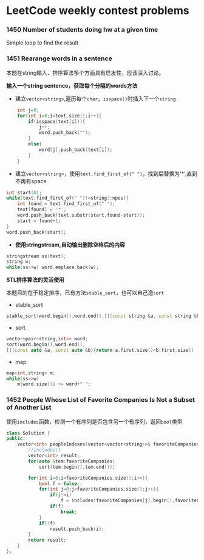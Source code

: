 # LeetCode weekly contest problems

### 1450 Number of students doing hw at a given time

Simple loop to find the result

### 1451 Rearange words in a sentence

本题在string输入、排序算法多个方面具有启发性，应该深入讨论。

**输入一个string sentence，获取每个分隔的words方法**

- 建立`vector<string>`,遍历每个`char`，`isspace()`时插入下一个`string`

```C++
    int j=0;
    for(int i=0;i<text.size();i++){
        if(isspace(text[i])){
            j++;
            word.push_back("");
        }
        else{
            word[j].push_back(text[i]);
        }
    }
```

- 建立`vector<string>`，使用`text.find_first_of(" ")`，找到后替换为'*',直到不再有space

```C++
int start(0);
while(text.find_first_of(" ")!=string::npos){
    int found = text.find_first_of(" ");
    text[found] = '*';
    word.push_back(text.substr(start,found-start));
    start = found+1;
}
word.push_back(start);
```

- **使用stringstream,自动输出删除空格后的内容**

```C++
stringstream ss(text);
string w;
while(ss>>w) word.emplace_back(w);
```

**STL排序算法的灵活使用**

本题目的在于稳定排序，已有方法`stable_sort`，也可以自己造`sort`

- stable_sort

```C++
stable_sort(word.begin(),word.end(),[](const string &a, const string &b){return a.size()<b.size();>});
```

- sort

```C++
vector<pair<string,int>> word;
sort(word.begin(),word.end(),
[](const auto &a, const auto &b){return a.first.size()<b.first.size() || (a.first.size()==b.first.size() && a.second<b.second);});
```

- map

```C++
map<int,string> m;
while(ss>>w)
    m[word.size()] += word+" ";
```

### 1452 People Whose List of Favorite Companies Is Not a Subset of Another List

使用`includes`函数，检测一个有序列是否包含另一个有序列，返回`bool`类型

```C++
class Solution {
public:
    vector<int> peopleIndexes(vector<vector<string>>& favoriteCompanies) {
        //includes()
        vector<int> result;
        for(auto &tem:favoriteCompanies)
            sort(tem.begin(),tem.end());

        for(int i=0;i<favoriteCompanies.size();i++){
            bool f = false;;
            for(int j=0;j<favoriteCompanies.size();j++){
                if(j!=i)
                    f = includes(favoriteCompanies[j].begin(),favoriteCompanies[j].end(),favoriteCompanies[i].begin(),favoriteCompanies[i].end());
                if(f)
                    break;
            }
            if(!f)
                result.push_back(i);
        }
        return result;
    }
};
```
